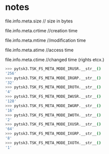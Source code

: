 # notes

file.info.meta.size // size in bytes

file.info.meta.crtime //creation time

file.info.meta.mtime //modification time

file.info.meta.atime //access time

file.info.meta.ctime //changed time (rights etcx.)

``` bash
>>> pytsk3.TSK_FS_META_MODE_IRUSR.__str__()
'256'
>>> pytsk3.TSK_FS_META_MODE_IRGRP.__str__()
'32'
>>> pytsk3.TSK_FS_META_MODE_IROTH.__str__()
'4'
>>> pytsk3.TSK_FS_META_MODE_IWUSR.__str__()
'128'
>>> pytsk3.TSK_FS_META_MODE_IWGRP.__str__()
'16'
>>> pytsk3.TSK_FS_META_MODE_IWOTH.__str__()
'2'
>>> pytsk3.TSK_FS_META_MODE_IXUSR.__str__()
'64'
>>> pytsk3.TSK_FS_META_MODE_IXGRP.__str__()
'8'
>>> pytsk3.TSK_FS_META_MODE_IXOTH.__str__()
'1'

```